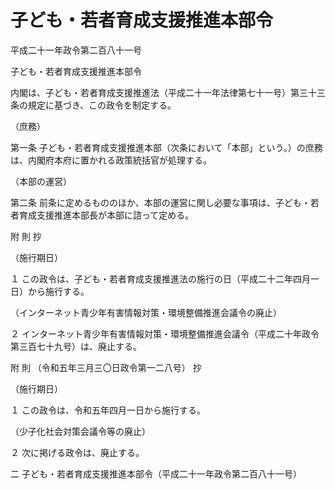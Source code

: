 # 子ども・若者育成支援推進本部令

平成二十一年政令第二百八十一号

子ども・若者育成支援推進本部令

内閣は、子ども・若者育成支援推進法（平成二十一年法律第七十一号）第三十三条の規定に基づき、この政令を制定する。

（庶務）

第一条 子ども・若者育成支援推進本部（次条において「本部」という。）の庶務は、内閣府本府に置かれる政策統括官が処理する。

（本部の運営）

第二条 前条に定めるもののほか、本部の運営に関し必要な事項は、子ども・若者育成支援推進本部長が本部に諮って定める。

附 則 抄

（施行期日）

１ この政令は、子ども・若者育成支援推進法の施行の日（平成二十二年四月一日）から施行する。

（インターネット青少年有害情報対策・環境整備推進会議令の廃止）

２ インターネット青少年有害情報対策・環境整備推進会議令（平成二十年政令第三百七十九号）は、廃止する。

附 則 （令和五年三月三〇日政令第一二八号） 抄

（施行期日）

１ この政令は、令和五年四月一日から施行する。

（少子化社会対策会議令等の廃止）

２ 次に掲げる政令は、廃止する。

二 子ども・若者育成支援推進本部令（平成二十一年政令第二百八十一号）
